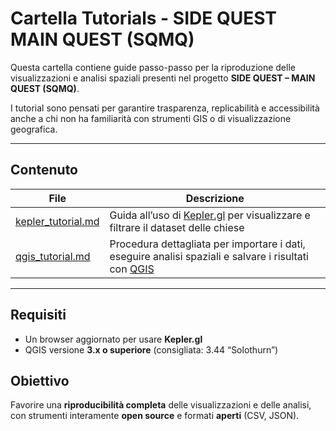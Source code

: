 # Cartella Tutorials - SIDE QUEST MAIN QUEST (SQMQ)

Questa cartella contiene guide passo-passo per la riproduzione delle visualizzazioni e analisi spaziali presenti nel progetto **SIDE QUEST – MAIN QUEST (SQMQ)**.

I tutorial sono pensati per garantire trasparenza, replicabilità e accessibilità anche a chi non ha familiarità con strumenti GIS o di visualizzazione geografica.

---

## Contenuto

| File | Descrizione |
|------|-------------|
| [kepler_tutorial.md](/tutorials/kepler_tutorial.md) | Guida all’uso di [Kepler.gl](https://kepler.gl/) per visualizzare e filtrare il dataset delle chiese |
| [qgis_tutorial.md](/tutorials/qgis_tutorial.md) | Procedura dettagliata per importare i dati, eseguire analisi spaziali e salvare i risultati con [QGIS](https://qgis.org/) |

---

## Requisiti

- Un browser aggiornato per usare **Kepler.gl** 
- QGIS versione **3.x o superiore** (consigliata: 3.44 “Solothurn”)

## Obiettivo

Favorire una **riproducibilità completa** delle visualizzazioni e delle analisi, con strumenti interamente **open source** e formati **aperti** (CSV, JSON).


